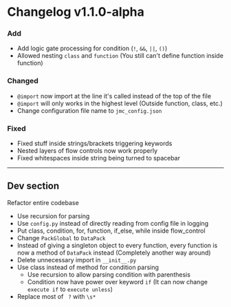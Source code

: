 # Changelog v1.1.0-alpha

### Add
- Add logic gate processing for condition (`!`, `&&`, `||`, `()`)
- Allowed nesting `class` and `function` (You still can't define function inside function)

### Changed
- `@import` now import at the line it's called instead of the top of the file
- `@import` will only works in the highest level (Outside function, class, etc.)
- Change configuration file name to `jmc_config.json`

### Fixed
- Fixed stuff inside strings/brackets triggering keywords
- Nested layers of flow controls now work properly
- Fixed whitespaces inside string being turned to spacebar

---

## Dev section

Refactor entire codebase

- Use recursion for parsing
- Use `config.py` instead of directly reading from config file in logging
- Put class, condition, for, function, if_else, while inside flow_control
- Change `PackGlobal` to `DataPack`
- Instead of giving a singleton object to every function, every function is now a method of `DataPack` instead (Completely another way around)
- Delete unnecessary import in `__init__.py`
- Use class instead of method for condition parsing
    - Use recursion to allow parsing condition with parenthesis
    - Condition now have power over keyword `if` (It can now change `execute if` to `execute unless`)
- Replace most of ` ?` with `\s*`
